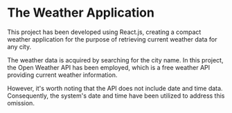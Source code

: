 # The Weather Application 

This project has been developed using React.js, creating a compact weather application for the purpose of retrieving current weather data for any city. 

The weather data is acquired by searching for the city name. In this project, the Open Weather API has been employed, which is a free weather API providing current weather information. 

However, it's worth noting that the API does not include date and time data. Consequently, the system's date and time have been utilized to address this omission.
 